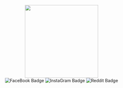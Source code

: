 <div id="header" align="center">
  <img src="https://media.giphy.com/media/HwBlFQZFcAoUcPHZdX/giphy.gif" width="240"/>
  <div id="badges">
    <img src="https://img.shields.io/badge/FaceBook-blue?style=for-the-badge&logo=facebook&logoColor=white" alt="FaceBook Badge"/>
    <img src="https://img.shields.io/badge/Instagram-hotpink?style=for-the-badge&logo=instagram&logoColor=white" alt="InstaGram Badge"/>
    <img src="https://img.shields.io/badge/Reddit-orange?style=for-the-badge&logo=reddit&logoColor=white" alt="Reddit Badge"/>
  </div>
</div>
